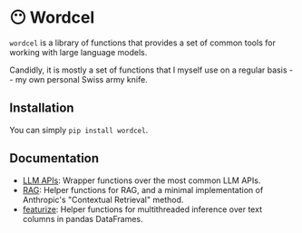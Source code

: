 # 😶 Wordcel

`wordcel` is a library of functions that provides a set of common tools for working with large language models.

Candidly, it is mostly a set of functions that I myself use on a regular basis -- my own personal Swiss army knife. 

## Installation

You can simply `pip install wordcel`.

## Documentation

- [LLM APIs](docs/llm_providers.md): Wrapper functions over the most common LLM APIs.
- [RAG](docs/rag.md): Helper functions for RAG, and a minimal implementation of Anthropic's "Contextual Retrieval" method. 
- [featurize](docs/featurize.md): Helper functions for multithreaded inference over text columns in pandas DataFrames.

